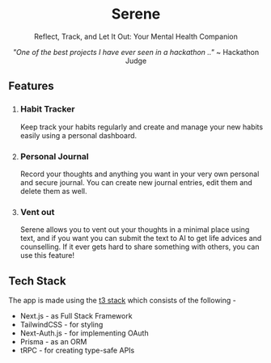 <div align="center">
<h1>Serene</h2>
Reflect, Track, and Let It Out: Your Mental Health Companion

*"One of the best projects I have ever seen in a hackathon .."*
~ Hackathon Judge
</div>

## Features
1. ### Habit Tracker
    Keep track your habits regularly and create and manage your new habits easily using a personal dashboard.
2. ### Personal Journal
    Record your thoughts and anything you want in your very own personal and secure journal. You can create new journal entries, edit them and delete them as well.
3. ### Vent out
    Serene allows you to vent out your thoughts in a minimal place using text, and if you want you can submit the text to AI to get life advices and counselling. If it ever gets hard to share something with others, you can use this feature!

## Tech Stack
The app is made using the [t3 stack](https://create.t3.gg) which consists of the following -
- Next.js - as Full Stack Framework
- TailwindCSS - for styling
- Next-Auth.js - for implementing OAuth
- Prisma - as an ORM
- tRPC - for creating type-safe APIs
